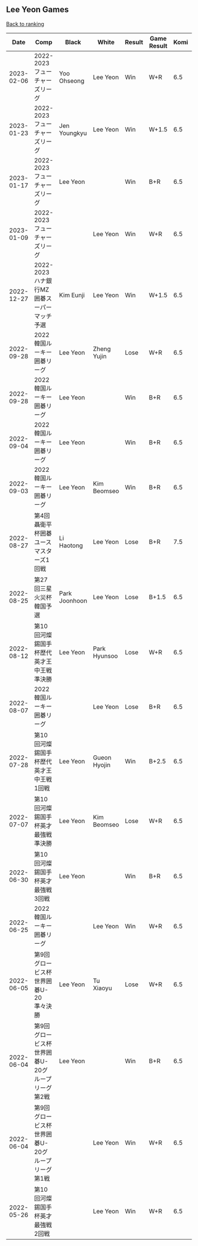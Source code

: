 ## Lee Yeon Games

[Back to ranking](../../index.md)




| **Date** | **Comp** | **Black** | **White** | **Result** | **Game Result** | **Komi** | **Rating** | **Diff** | 
| --- | --- | --- | --- | --- | --- | --- | --- | --- |
| 2023-02-06 | 2022-2023フューチャーズリーグ | Yoo Ohseong | Lee Yeon | Win | W+R | 6.5 | 3224 | 28 | 
| 2023-01-23 | 2022-2023フューチャーズリーグ | Jen Youngkyu | Lee Yeon | Win | W+1.5 | 6.5 | 3196 | 6 | 
| 2023-01-17 | 2022-2023フューチャーズリーグ | Lee Yeon |  | Win | B+R | 6.5 | 3190 | 70 | 
| 2023-01-09 | 2022-2023フューチャーズリーグ |  | Lee Yeon | Win | W+R | 6.5 | 3120 | 10 | 
| 2022-12-27 | 2022-2023ハナ銀行MZ囲碁スーパーマッチ予選 | Kim Eunji | Lee Yeon | Win | W+1.5 | 6.5 | 3110 | -13 | 
| 2022-09-28 | 2022韓国ルーキー囲碁リーグ | Lee Yeon | Zheng Yujin | Lose | W+R | 6.5 | 3123 | 0 | 
| 2022-09-28 | 2022韓国ルーキー囲碁リーグ | Lee Yeon |  | Win | B+R | 6.5 | 3123 | -37 | 
| 2022-09-04 | 2022韓国ルーキー囲碁リーグ | Lee Yeon |  | Win | B+R | 6.5 | 3160 | 69 | 
| 2022-09-03 | 2022韓国ルーキー囲碁リーグ | Lee Yeon | Kim Beomseo | Win | B+R | 6.5 | 3091 | 0 | 
| 2022-08-27 | 第4回聶衛平杯囲碁ユースマスターズ1回戦 | Li Haotong | Lee Yeon | Lose | B+R | 7.5 | 3091 | -63 | 
| 2022-08-25 | 第27回三星火災杯韓国予選 | Park Joonhoon | Lee Yeon | Lose | B+1.5 | 6.5 | 3154 | -1 | 
| 2022-08-12 | 第10回河燦錫国手杯歴代英才王中王戦準決勝 | Lee Yeon | Park Hyunsoo | Lose | W+R | 6.5 | 3155 | 12 | 
| 2022-08-07 | 2022韓国ルーキー囲碁リーグ |  | Lee Yeon | Lose | B+R | 6.5 | 3143 | -60 | 
| 2022-07-28 | 第10回河燦錫国手杯歴代英才王中王戦1回戦 | Lee Yeon | Gueon Hyojin | Win | B+2.5 | 6.5 | 3203 | -13 | 
| 2022-07-07 | 第10回河燦錫国手杯英才最強戦準決勝 | Lee Yeon | Kim Beomseo | Lose | W+R | 6.5 | 3216 | -46 | 
| 2022-06-30 | 第10回河燦錫国手杯英才最強戦3回戦 | Lee Yeon |  | Win | B+R | 6.5 | 3262 | 52 | 
| 2022-06-25 | 2022韓国ルーキー囲碁リーグ |  | Lee Yeon | Win | W+R | 6.5 | 3210 | 8 | 
| 2022-06-05 | 第9回グロービス杯世界囲碁U-20準々決勝 | Lee Yeon | Tu Xiaoyu | Lose | W+R | 6.5 | 3202 | -8 | 
| 2022-06-04 | 第9回グロービス杯世界囲碁U-20グループリーグ第2戦  | Lee Yeon |  | Win | B+R | 6.5 | 3210 | 0 | 
| 2022-06-04 | 第9回グロービス杯世界囲碁U-20グループリーグ第1戦  |  | Lee Yeon | Win | W+R | 6.5 | 3210 | -4 | 
| 2022-05-26 | 第10回河燦錫国手杯英才最強戦2回戦 |  | Lee Yeon | Win | W+R | 6.5 | 3214 | missing |





